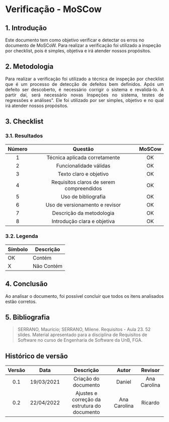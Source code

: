 # Verificação - MoSCow

## 1. Introdução
Este documento tem como objetivo verificar e detectar os erros no documento de MoSCoW. Para realizar a verificação foi utilizado a inspeção por checklist, pois é simples, objetiva e irá atender nossos propósitos.

## 2. Metodologia
<p style="text-align: justify;">Para realizar a verificação foi utilizado a técnica de inspeção por checklist que é um processo de detecção de defeitos bem definidos. Após um defeito ser descoberto, é necessário corrigir o sistema e revalidá-lo. A partir daí, será necessário novas Inspeções no sistema, testes de regressões e análises". Ele foi utilizado por ser simples, objetivo e no qual irá atender nossos propósitos.
</p>

## 3. Checklist

### 3.1. Resultados
|Número|Questão|MoSCow|
|:-:|:--:|:-:|
|1|Técnica aplicada corretamente|OK|
|2|Funcionalidade válidas|OK|
|3|Texto claro e objetivo|OK|
|4|Requisitos claros de serem compreendidos|OK|
|5|Uso de bibliografia|OK|
|6|Uso de versionamento e revisor|OK|
|7|Descrição da metodologia|OK|
|8|Introdução clara e objetiva|OK|

### 3.2. Legenda
|Símbolo|Descrição|
|--|--|
|OK|Contém|
|X|Não Contém|

## 4. Conclusão
<p style="text-align: justify;">Ao analisar o documento, foi possível concluir que todos os itens analisados estão corretos.
</p>


## 5. Bibliografia

> SERRANO, Maurício; SERRANO, Milene. Requisitos - Aula 23. 52 slides. Material apresentado para a disciplina de Requisitos de Software no curso de Engenharia de Software da UnB, FGA.

## Histórico de versão

| Versão | Data       | Descrição                                           | Autor          | Revisor        |
| :------: | :----------: | :---------------------------------------------------: | :--------------: | :--------------: |
| 0.1    | 19/03/2021 | Criação do documento                                | Daniel         | Ana Carolina   |
| 0.2 | 22/04/2022 | Ajustes e correção da estrutura do documento | Ana Carolina | Ricardo  |
